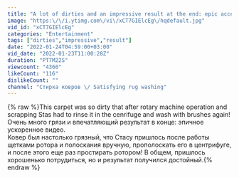 ```yaml
---
title: "A lot of dirties and an impressive result at the end: epic accelerated video!"
image: "https:\/\/i.ytimg.com\/vi\/xCT7GIElcEg\/hqdefault.jpg"
vid_id: "xCT7GIElcEg"
categories: "Entertainment"
tags: ["dirties","impressive","result"]
date: "2022-01-24T04:59:00+03:00"
vid_date: "2022-01-23T11:00:28Z"
duration: "PT7M22S"
viewcount: "4360"
likeCount: "116"
dislikeCount: ""
channel: "Стирка ковров \/ Satisfying rug washing"
---
```

{% raw %}This carpet was so dirty that after rotary machine operation and scrapping Stas had to rinse it in the cenrifuge  and wash with brushes again!<br />Очень много грязи и впечатляющий результат в конце: эпичное ускоренное видео.<br />Ковер был настолько грязный, что Стасу пришлось после работы щетками ротора и полоскания вручную, прополоскать его в центрифуге, и после этого еще раз простирать ротором! В общем, пришлось хорошенько потрудиться, но и результат получился достойный.{% endraw %}
